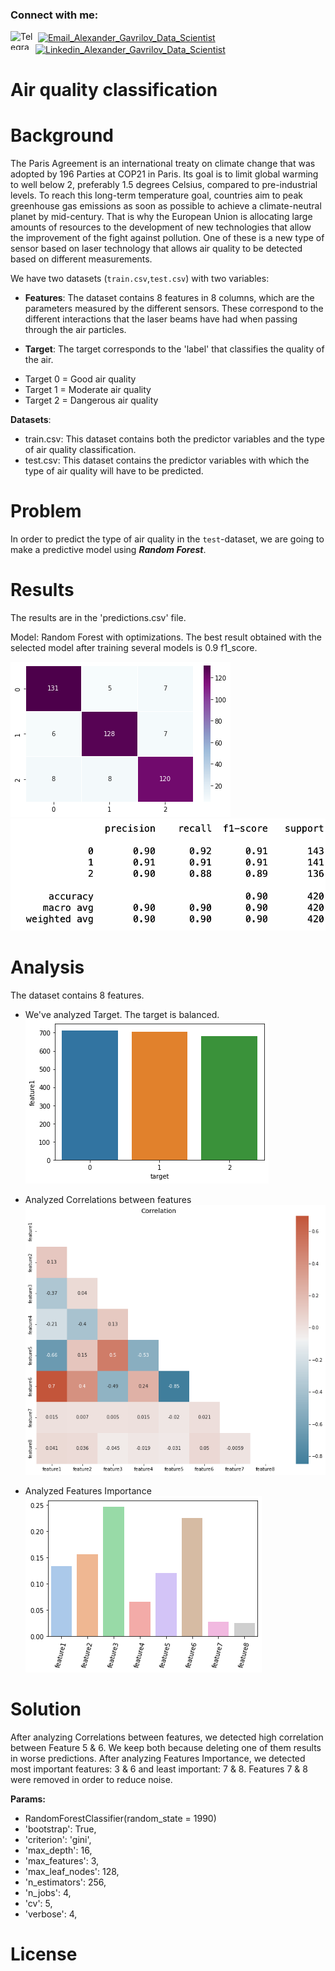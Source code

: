 
<h3 style="text-align: left;" align="left">Connect with me:</h3>
<p style="text-align: left;" align="left"><a href="https://t.me/gavrilov_se" target="blank"><img style="float: left;" src="https://www.svgrepo.com/show/349527/telegram.svg" alt="Telegram_Alexander_Gavrilov_Data_Scientist" width="40" height="30" align="center" /></a>&nbsp;<a href="mailto:alexander@gavrilov.se" target="blank"><img src="https://www.clipartmax.com/png/full/91-913506_computer-icons-email-address-clip-art-icon-email-vector-png.png" alt="Email_Alexander_Gavrilov_Data_Scientist" width="30" height="30" align="center" /></a>&nbsp; <a href="https://www.linkedin.com/in/GVRQ/" target="blank"><img src="https://upload.wikimedia.org/wikipedia/commons/thumb/8/81/LinkedIn_icon.svg/72px-LinkedIn_icon.svg.png" alt="Linkedin_Alexander_Gavrilov_Data_Scientist" width="30" height="30" align="center" /></a></p>

# Air quality classification

# Background
The Paris Agreement is an international treaty on climate change that was adopted by 196 Parties at COP21 in Paris. Its goal is to limit global warming to well below 2, preferably 1.5 degrees Celsius, compared to pre-industrial levels. To reach this long-term temperature goal, countries aim to peak greenhouse gas emissions as soon as possible to achieve a climate-neutral planet by mid-century. That is why the European Union is allocating large amounts of resources to the development of new technologies that allow the improvement of the fight against pollution. One of these is a new type of sensor based on laser technology that allows air quality to be detected based on different measurements.

We have two datasets (`train.csv`,`test.csv`) with two variables:

- **Features**: The dataset contains 8 features in 8 columns, which are the parameters measured by the different sensors. These correspond to the different interactions that the laser beams have had when passing through the air particles.

- **Target**: The target corresponds to the 'label' that classifies the quality of the air.

* Target 0 = Good air quality
* Target 1 = Moderate air quality
* Target 2 = Dangerous air quality

**Datasets**:
- train.csv: This dataset contains both the predictor variables and the type of air quality classification.
- test.csv: This dataset contains the predictor variables with which the type of air quality will have to be predicted.

# Problem

In order to predict the type of air quality in the `test`-dataset, we are going to make a predictive model using ***Random Forest***.

# Results

The results are in the 'predictions.csv' file.

Model: Random Forest with optimizations.
The best result obtained with the selected model after training several models is 0.9 f1_score.

![alt text](https://github.com/GVRQ/J2D_Data-Science_2022/blob/main/img/1.png?raw=true)
![alt text](https://github.com/GVRQ/J2D_Data-Science_2022/blob/main/img/2.png?raw=true)

# Analysis

The dataset contains 8 features. 

- We've analyzed Target. The target is balanced. 
![alt text](https://github.com/GVRQ/J2D_Data-Science_2022/blob/main/img/3.png?raw=true)

- Analyzed Correlations between features
![alt text](https://github.com/GVRQ/J2D_Data-Science_2022/blob/main/img/5.png?raw=true)

- Analyzed Features Importance
![alt text](https://github.com/GVRQ/J2D_Data-Science_2022/blob/main/img/4.png?raw=true)


# Solution

After analyzing Correlations between features, we detected high correlation between Feature 5 & 6. We keep both because deleting one of them results in worse predictions. After analyzing Features Importance, we detected most important features: 3 & 6 and least important: 7 & 8. Features 7 & 8 were removed in order to reduce noise.

**Params:**
- RandomForestClassifier(random_state = 1990)
- 'bootstrap': True,
- 'criterion': 'gini',
- 'max_depth': 16,
- 'max_features': 3,
- 'max_leaf_nodes': 128,
- 'n_estimators': 256,
- 'n_jobs': 4, 
- 'cv': 5,
- 'verbose': 4,

# License
